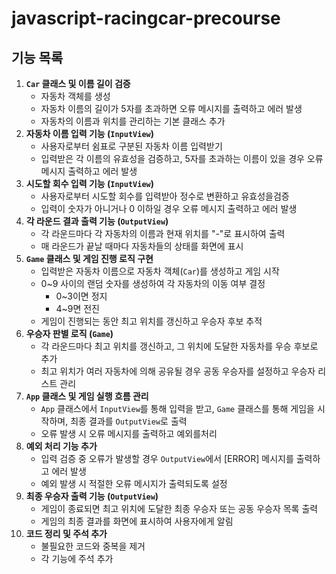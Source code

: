 # javascript-racingcar-precourse

## 기능 목록

1. **`Car` 클래스 및 이름 길이 검증**
   - 자동차 객체를 생성
   - 자동차 이름의 길이가 5자를 초과하면 오류 메시지를 출력하고 에러 발생
   - 자동차의 이름과 위치를 관리하는 기본 클래스 추가
2. **자동차 이름 입력 기능 (`InputView`)**
   - 사용자로부터 쉼표로 구분된 자동차 이름 입력받기
   - 입력받은 각 이름의 유효성을 검증하고, 5자를 초과하는 이름이 있을 경우 오류 메시지 출력하고 에러 발생
3. **시도할 회수 입력 기능 (`InputView`)**
   - 사용자로부터 시도할 회수를 입력받아 정수로 변환하고 유효성을검증
   - 입력이 숫자가 아니거나 0 이하일 경우 오류 메시지 출력하고 에러 발생
4. **각 라운드 결과 출력 기능 (`OutputView`)**
   - 각 라운드마다 각 자동차의 이름과 현재 위치를 "-"로 표시하여 출력
   - 매 라운드가 끝날 때마다 자동차들의 상태를 화면에 표시
5. **`Game` 클래스 및 게임 진행 로직 구현**
   - 입력받은 자동차 이름으로 자동차 객체(`Car`)를 생성하고 게임 시작
   - 0~9 사이의 랜덤 숫자를 생성하여 각 자동차의 이동 여부 결정
     - 0~3이면 정지
     - 4~9면 전진
   - 게임이 진행되는 동안 최고 위치를 갱신하고 우승자 후보 추적
6. **우승자 판별 로직 (`Game`)**
   - 각 라운드마다 최고 위치를 갱신하고, 그 위치에 도달한 자동차를 우승 후보로 추가
   - 최고 위치가 여러 자동차에 의해 공유될 경우 공동 우승자를 설정하고 우승자 리스트 관리
7. **`App` 클래스 및 게임 실행 흐름 관리**
   - `App` 클래스에서 `InputView`를 통해 입력을 받고, `Game` 클래스를 통해 게임을 시작하며, 최종 결과를 `OutputView`로 출력
   - 오류 발생 시 오류 메시지를 출력하고 예외를처리
8. **예외 처리 기능 추가**
   - 입력 검증 중 오류가 발생할 경우 `OutputView`에서 [ERROR] 메시지를 출력하고 에러 발생
   - 예외 발생 시 적절한 오류 메시지가 출력되도록 설정
9. **최종 우승자 출력 기능 (`OutputView`)**
   - 게임이 종료되면 최고 위치에 도달한 최종 우승자 또는 공동 우승자 목록 출력
   - 게임의 최종 결과를 화면에 표시하여 사용자에게 알림
10. **코드 정리 및 주석 추가**
    - 불필요한 코드와 중복을 제거
    - 각 기능에 주석 추가
